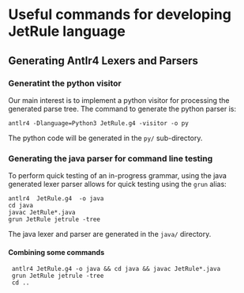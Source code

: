 # Useful commands for developing JetRule language
## Generating Antlr4 Lexers and Parsers

### Generatint the python visitor
Our main interest is to implement a python visitor for processing
the generated parse tree. The command to generate the python
parser is:
```
antlr4 -Dlanguage=Python3 JetRule.g4 -visitor -o py
```
The python code will be generated in the `py/` sub-directory.

### Generating the java parser for command line testing
To perform quick testing of an in-progress grammar, using the
java generated lexer parser allows for quick testing using the
`grun` alias:
```
antlr4  JetRule.g4  -o java
cd java
javac JetRule*.java
grun JetRule jetrule -tree
```
The java lexer and parser are generated in the `java/` directory.

#### Combining some commands
```
 antlr4 JetRule.g4 -o java && cd java && javac JetRule*.java 
 grun JetRule jetrule -tree 
 cd ..
 ```
